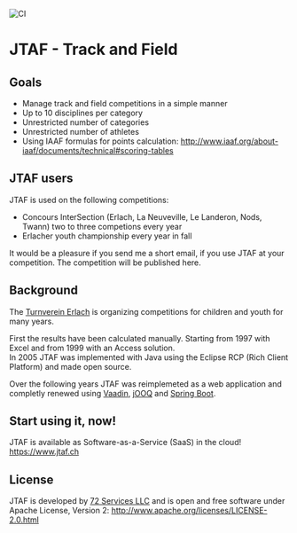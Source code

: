 ![CI](https://github.com/72services/jtaf4/actions/workflows/ci.yml/badge.svg)

# JTAF - Track and Field

## Goals

- Manage track and field competitions in a simple manner
- Up to 10 disciplines per category
- Unrestricted number of categories
- Unrestricted number of athletes
- Using IAAF formulas for points calculation: http://www.iaaf.org/about-iaaf/documents/technical#scoring-tables

## JTAF users
JTAF is used on the following competitions:

- Concours InterSection (Erlach, La Neuveville, Le Landeron, Nods, Twann) two to three competions every year
- Erlacher youth championship every year in fall 

It would be a pleasure if you send me a short email, if you use JTAF at your competition. The competition will be published here. 

## Background
The [Turnverein Erlach](https://tverlach.ch) is organizing competitions for children and youth for many years.

First the results have been calculated manually. Starting from 1997 with Excel and from 1999 with an Access solution.<br>
In 2005 JTAF was implemented with Java using the Eclipse RCP (Rich Client Platform) and made open source.

Over the following years JTAF was reimplemeted as a web application and completly renewed  using [Vaadin](https://www.vaadin.com), 
[jOOQ](https://www.jooq.org) and [Spring Boot](https://spring.io/projects/spring-boot). 

## Start using it, now!
JTAF is available as Software-as-a-Service (SaaS) in the cloud! https://www.jtaf.ch

## License
JTAF is developed by [72 Services LLC](https://72.services) and is open and free software under Apache License, Version 2: http://www.apache.org/licenses/LICENSE-2.0.html
